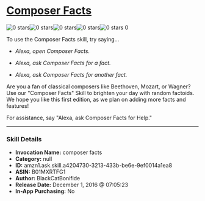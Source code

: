 # [Composer Facts](http://alexa.amazon.com/#skills/amzn1.ask.skill.a4204730-3213-433b-be6e-9ef0014a1ea8)
![0 stars](../../images/ic_star_border_black_18dp_1x.png)![0 stars](../../images/ic_star_border_black_18dp_1x.png)![0 stars](../../images/ic_star_border_black_18dp_1x.png)![0 stars](../../images/ic_star_border_black_18dp_1x.png)![0 stars](../../images/ic_star_border_black_18dp_1x.png) 0

To use the Composer Facts skill, try saying...

* *Alexa, open Composer Facts.*

* *Alexa, ask Composer Facts for a fact.*

* *Alexa, ask Composer Facts for another fact.*

Are you a fan of classical composers like Beethoven, Mozart, or Wagner? Use our "Composer Facts" Skill to brighten your day with random factoids. We hope you like this first edition, as we plan on adding more facts and features!

For assistance, say "Alexa, ask Composer Facts for Help."

***

### Skill Details

* **Invocation Name:** composer facts
* **Category:** null
* **ID:** amzn1.ask.skill.a4204730-3213-433b-be6e-9ef0014a1ea8
* **ASIN:** B01MXRTFG1
* **Author:** BlackCatBonifide
* **Release Date:** December 1, 2016 @ 07:05:23
* **In-App Purchasing:** No
